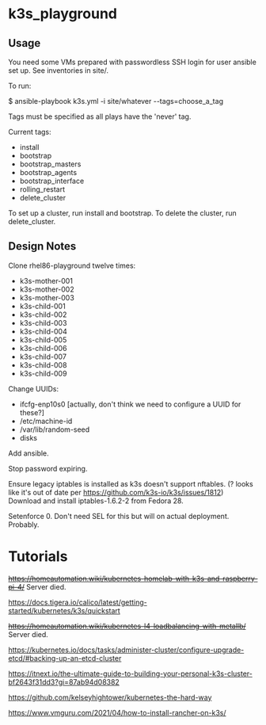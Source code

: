 # k3s_playground

## Usage

You need some VMs prepared with passwordless SSH login for user ansible set up. See inventories in site/.

To run:

$ ansible-playbook k3s.yml -i site/whatever --tags=choose_a_tag 

Tags must be specified as all plays have the 'never' tag.

Current tags:

- install
- bootstrap
- bootstrap_masters
- bootstrap_agents
- bootstrap_interface
- rolling_restart
- delete_cluster

To set up a cluster, run install and bootstrap. To delete the cluster, run delete_cluster.

## Design Notes

Clone rhel86-playground twelve times:
  - k3s-mother-001
  - k3s-mother-002
  - k3s-mother-003
  - k3s-child-001
  - k3s-child-002
  - k3s-child-003
  - k3s-child-004
  - k3s-child-005
  - k3s-child-006
  - k3s-child-007
  - k3s-child-008
  - k3s-child-009

Change UUIDs:
  - ifcfg-enp10s0 [actually, don't think we need to configure a UUID for these?]
  - /etc/machine-id
  - /var/lib/random-seed
  - disks

Add ansible.

Stop password expiring.

Ensure legacy iptables is installed as k3s doesn't support nftables. (? looks like it's out of date per https://github.com/k3s-io/k3s/issues/1812)
Download and install iptables-1.6.2-2 from Fedora 28.

Setenforce 0. Don't need SEL for this but will on actual deployment. Probably.

# Tutorials

~~https://homeautomation.wiki/kubernetes-homelab-with-k3s-and-raspberry-pi-4/~~
Server died.

https://docs.tigera.io/calico/latest/getting-started/kubernetes/k3s/quickstart

~~https://homeautomation.wiki/kubernetes-l4-loadbalancing-with-metallb/~~
Server died.

https://kubernetes.io/docs/tasks/administer-cluster/configure-upgrade-etcd/#backing-up-an-etcd-cluster

https://itnext.io/the-ultimate-guide-to-building-your-personal-k3s-cluster-bf2643f31dd3?gi=87ab94d08382

https://github.com/kelseyhightower/kubernetes-the-hard-way

https://www.vmguru.com/2021/04/how-to-install-rancher-on-k3s/

